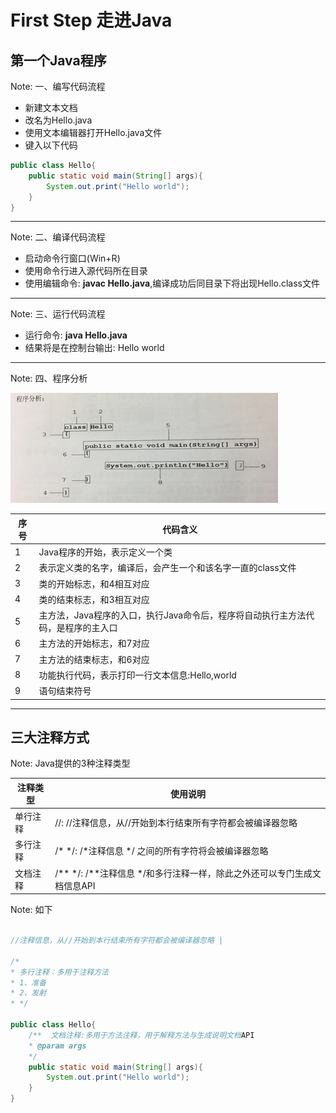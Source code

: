 First Step 走进Java
=========

第一个Java程序
------------

Note: 一、编写代码流程

 * 新建文本文档
 * 改名为Hello.java
 * 使用文本编辑器打开Hello.java文件
 * 键入以下代码

```java
public class Hello{
    public static void main(String[] args){
        System.out.print("Hello world");
    }
}
```

- - -

Note: 二、编译代码流程

 * 启动命令行窗口(Win+R)
 * 使用命令行进入源代码所在目录
 * 使用编辑命令: **javac Hello.java**,编译成功后同目录下将出现Hello.class文件
 
- - -

Note: 三、运行代码流程

 * 运行命令: **java Hello.java**
 * 结果将是在控制台输出: Hello world

- - -
 
Note: 四、程序分析

![Interior view](1.png "Interoir view, Image courtesy of Eoghan OLionnain, licesend CC-BY-SA 2.0")

| **序号**  | **代码含义**| 
| -  | --------        |
| 1  | Java程序的开始，表示定义一个类 |
| 2  | 表示定义类的名字，编译后，会产生一个和该名字一直的class文件|
| 3  | 类的开始标志，和4相互对应|
| 4  | 类的结束标志，和3相互对应|
| 5  | 主方法，Java程序的入口，执行Java命令后，程序将自动执行主方法代码，是程序的主入口|
| 6  | 主方法的开始标志，和7对应|
| 7  | 主方法的结束标志，和6对应|
| 8  | 功能执行代码，表示打印一行文本信息:Hello,world|
| 9  | 语句结束符号|

* * *

三大注释方式
------------

Note: Java提供的3种注释类型

| **注释类型**  | **使用说明**          | 
| -  | --------        |
| 单行注释  | //: //注释信息，从//开始到本行结束所有字符都会被编译器忽略 |
| 多行注释  | /* */: /*注释信息 */ 之间的所有字符将会被编译器忽略 |
| 文档注释  | /**  */: /**注释信息 */和多行注释一样，除此之外还可以专门生成文档信息API|

Note: 如下

```java

//注释信息，从//开始到本行结束所有字符都会被编译器忽略 |

/* 
* 多行注释：多用于注释方法
* 1、准备
* 2、发射
* */

public class Hello{
    /**  文档注释:多用于方法注释，用于解释方法与生成说明文档API
    * @param args 
    */
    public static void main(String[] args){
        System.out.print("Hello world");
    }
}

```